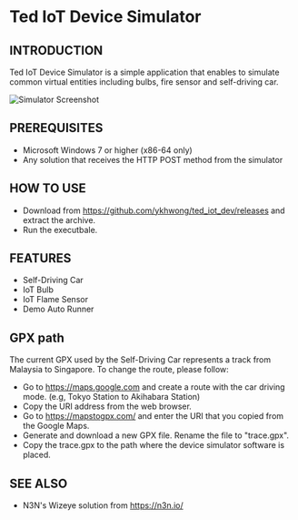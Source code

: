 
# Ted IoT Device Simulator

## INTRODUCTION
Ted IoT Device Simulator is a simple application that enables to simulate common virtual entities including bulbs, fire sensor and self-driving car.

![Simulator Screenshot](https://raw.githubusercontent.com/ykhwong/ted_iot_dev/master/resources/bk.png)

## PREREQUISITES
* Microsoft Windows 7 or higher (x86-64 only)
* Any solution that receives the HTTP POST method from the simulator

## HOW TO USE
* Download from https://github.com/ykhwong/ted_iot_dev/releases and extract the archive.
* Run the executbale.

## FEATURES
* Self-Driving Car
* IoT Bulb
* IoT Flame Sensor
* Demo Auto Runner

## GPX path
The current GPX used by the Self-Driving Car represents a track from Malaysia to Singapore. To change the route, please follow:

* Go to https://maps.google.com and create a route with the car driving mode. (e.g, Tokyo Station to Akihabara Station)
* Copy the URI address from the web browser.
* Go to https://mapstogpx.com/ and enter the URI that you copied from the Google Maps.
* Generate and download a new GPX file. Rename the file to "trace.gpx".
* Copy the trace.gpx to the path where the device simulator software is placed.

## SEE ALSO
* N3N's Wizeye solution from https://n3n.io/
